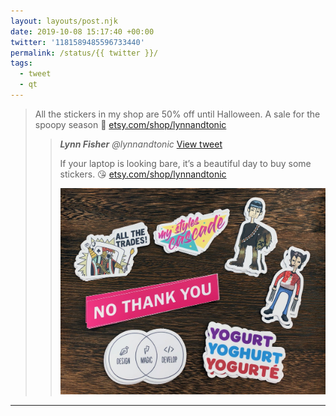```yaml
---
layout: layouts/post.njk
date: 2019-10-08 15:17:40 +00:00
twitter: '1181589485596733440'
permalink: /status/{{ twitter }}/
tags: 
  - tweet
  - qt
---
```


> All the stickers in my shop are 50% off until Halloween. A sale for the spoopy season 👻 [etsy.com/shop/lynnandtonic](https://www.etsy.com/shop/lynnandtonic) 
> 
> > <cite>**Lynn Fisher** @lynnandtonic</cite> [View tweet](/status/1125800804865036289)
> > 
> > If your laptop is looking bare, it’s a beautiful day to buy some stickers. 😘 [etsy.com/shop/lynnandtonic](https://etsy.com/shop/lynnandtonic)
> > 
> > ![A collection of colorful vinyl stickers.](/img/D5-k5ZEUcAY9Bvs.jpg)

---
